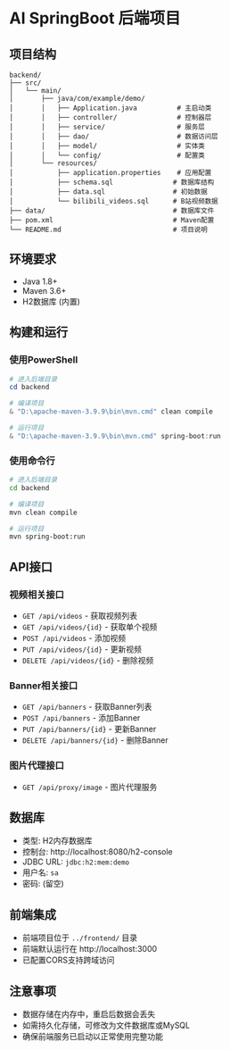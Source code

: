 # AI SpringBoot 后端项目

## 项目结构
```
backend/
├── src/
│   └── main/
│       ├── java/com/example/demo/
│       │   ├── Application.java          # 主启动类
│       │   ├── controller/               # 控制器层
│       │   ├── service/                  # 服务层
│       │   ├── dao/                      # 数据访问层
│       │   ├── model/                    # 实体类
│       │   └── config/                   # 配置类
│       └── resources/
│           ├── application.properties    # 应用配置
│           ├── schema.sql               # 数据库结构
│           ├── data.sql                 # 初始数据
│           └── bilibili_videos.sql      # B站视频数据
├── data/                                # 数据库文件
├── pom.xml                              # Maven配置
└── README.md                            # 项目说明
```

## 环境要求
- Java 1.8+
- Maven 3.6+
- H2数据库 (内置)

## 构建和运行

### 使用PowerShell
```powershell
# 进入后端目录
cd backend

# 编译项目
& "D:\apache-maven-3.9.9\bin\mvn.cmd" clean compile

# 运行项目
& "D:\apache-maven-3.9.9\bin\mvn.cmd" spring-boot:run
```

### 使用命令行
```bash
# 进入后端目录
cd backend

# 编译项目
mvn clean compile

# 运行项目
mvn spring-boot:run
```

## API接口

### 视频相关接口
- `GET /api/videos` - 获取视频列表
- `GET /api/videos/{id}` - 获取单个视频
- `POST /api/videos` - 添加视频
- `PUT /api/videos/{id}` - 更新视频
- `DELETE /api/videos/{id}` - 删除视频

### Banner相关接口
- `GET /api/banners` - 获取Banner列表
- `POST /api/banners` - 添加Banner
- `PUT /api/banners/{id}` - 更新Banner
- `DELETE /api/banners/{id}` - 删除Banner

### 图片代理接口
- `GET /api/proxy/image` - 图片代理服务

## 数据库
- 类型: H2内存数据库
- 控制台: http://localhost:8080/h2-console
- JDBC URL: `jdbc:h2:mem:demo`
- 用户名: `sa`
- 密码: (留空)

## 前端集成
- 前端项目位于 `../frontend/` 目录
- 前端默认运行在 http://localhost:3000
- 已配置CORS支持跨域访问

## 注意事项
- 数据存储在内存中，重启后数据会丢失
- 如需持久化存储，可修改为文件数据库或MySQL
- 确保前端服务已启动以正常使用完整功能